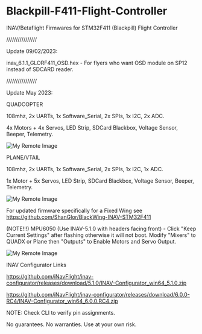 # Blackpill-F411-Flight-Controller
INAV/Betaflight Firmwares for STM32F411 (Blackpill) Flight Controller

////////////////

Update 09/02/2023: 

inav_6.1.1_GLORF411_OSD.hex - For flyers who want OSD module on SP12 instead of SDCARD reader.

////////////////

Update May 2023:

QUADCOPTER

108mhz, 2x UARTs, 1x Software_Serial, 2x SPIs, 1x I2C, 2x ADC.

4x Motors + 4x Servos, LED Strip, SDCard Blackbox, Voltage Sensor, Beeper, Telemetry.

![My Remote Image](https://github.com/EonClaw/DIY-Flight-Controller-STM32F411CEU6/blob/main/images/blackpill-fc-pinout-LARGE-rev2-QUADa.png?dl=0)

PLANE/VTAIL

108mhz, 2x UARTs, 1x Software_Serial, 2x SPIs, 1x I2C, 1x ADC.

1x Motor + 5x Servos, LED Strip, SDCard Blackbox, Voltage Sensor, Beeper, Telemetry.

![My Remote Image](https://github.com/EonClaw/STM32F411-Blackpill-INAV-FixedWing/blob/main/blackpill-fc-pinout-LARGE-rev3-FixedWing.png?dl=0)

For updated firmware specifically for a Fixed Wing see https://github.com/ShanGlor/BlackWing-INAV-STM32F411

(NOTE!!!) MPU6050 (Use INAV-5.1.0 with headers facing front) - Click "Keep Current Settings" after flashing otherwise it will not boot. Modify "Mixers" to QUADX or Plane then "Outputs" to Enable Motors and Servo Output.

![My Remote Image](https://github.com/EonClaw/DIY-Flight-Controller-STM32F411CEU6/blob/main/images/keepcurrentsettings.png?dl=0)

INAV Configurator Links

https://github.com/iNavFlight/inav-configurator/releases/download/5.1.0/INAV-Configurator_win64_5.1.0.zip

https://github.com/iNavFlight/inav-configurator/releases/download/6.0.0-RC4/INAV-Configurator_win64_6.0.0.RC4.zip

NOTE:
Check CLI to verify pin assignments.

No guarantees. No warranties. Use at your own risk.
